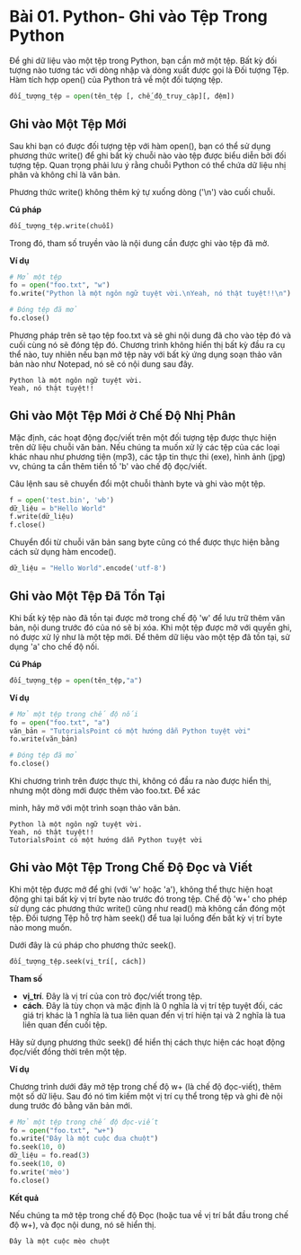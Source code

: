 # Bài 01. Python-  Ghi vào Tệp Trong Python

Để ghi dữ liệu vào một tệp trong Python, bạn cần mở một tệp. Bất kỳ đối tượng nào tương tác với dòng nhập và dòng xuất được gọi là Đối tượng Tệp. Hàm tích hợp open() của Python trả về một đối tượng tệp.

```python
đối_tượng_tệp = open(tên_tệp [, chế_độ_truy_cập][, đệm])
```

## Ghi vào Một Tệp Mới

Sau khi bạn có được đối tượng tệp với hàm open(), bạn có thể sử dụng phương thức write() để ghi bất kỳ chuỗi nào vào tệp được biểu diễn bởi đối tượng tệp. Quan trọng phải lưu ý rằng chuỗi Python có thể chứa dữ liệu nhị phân và không chỉ là văn bản.

Phương thức write() không thêm ký tự xuống dòng ('\n') vào cuối chuỗi.

**Cú pháp**
```python
đối_tượng_tệp.write(chuỗi)
```

Trong đó, tham số truyền vào là nội dung cần được ghi vào tệp đã mở.

**Ví dụ**

```python
# Mở một tệp
fo = open("foo.txt", "w")
fo.write("Python là một ngôn ngữ tuyệt vời.\nYeah, nó thật tuyệt!!\n")

# Đóng tệp đã mở
fo.close()
```

Phương pháp trên sẽ tạo tệp foo.txt và sẽ ghi nội dung đã cho vào tệp đó và cuối cùng nó sẽ đóng tệp đó. Chương trình không hiển thị bất kỳ đầu ra cụ thể nào, tuy nhiên nếu bạn mở tệp này với bất kỳ ứng dụng soạn thảo văn bản nào như Notepad, nó sẽ có nội dung sau đây.

```
Python là một ngôn ngữ tuyệt vời.
Yeah, nó thật tuyệt!!
```

## Ghi vào Một Tệp Mới ở Chế Độ Nhị Phân

Mặc định, các hoạt động đọc/viết trên một đối tượng tệp được thực hiện trên dữ liệu chuỗi văn bản. Nếu chúng ta muốn xử lý các tệp của các loại khác nhau như phương tiện (mp3), các tập tin thực thi (exe), hình ảnh (jpg) vv, chúng ta cần thêm tiền tố 'b' vào chế độ đọc/viết.

Câu lệnh sau sẽ chuyển đổi một chuỗi thành byte và ghi vào một tệp.

```python
f = open('test.bin', 'wb')
dữ_liệu = b"Hello World"
f.write(dữ_liệu)
f.close()
```

Chuyển đổi từ chuỗi văn bản sang byte cũng có thể được thực hiện bằng cách sử dụng hàm encode().

```python
dữ_liệu = "Hello World".encode('utf-8')
```

## Ghi vào Một Tệp Đã Tồn Tại

Khi bất kỳ tệp nào đã tồn tại được mở trong chế độ 'w' để lưu trữ thêm văn bản, nội dung trước đó của nó sẽ bị xóa. Khi một tệp được mở với quyền ghi, nó được xử lý như là một tệp mới. Để thêm dữ liệu vào một tệp đã tồn tại, sử dụng 'a' cho chế độ nối.

**Cú Pháp**
```python
đối_tượng_tệp = open(tên_tệp,"a")
```

**Ví dụ**
```python
# Mở một tệp trong chế độ nối
fo = open("foo.txt", "a")
văn_bản = "TutorialsPoint có một hướng dẫn Python tuyệt vời"
fo.write(văn_bản)

# Đóng tệp đã mở
fo.close()
```

Khi chương trình trên được thực thi, không có đầu ra nào được hiển thị, nhưng một dòng mới được thêm vào foo.txt. Để xác

 minh, hãy mở với một trình soạn thảo văn bản.

```
Python là một ngôn ngữ tuyệt vời.
Yeah, nó thật tuyệt!!
TutorialsPoint có một hướng dẫn Python tuyệt vời
```

## Ghi vào Một Tệp Trong Chế Độ Đọc và Viết

Khi một tệp được mở để ghi (với 'w' hoặc 'a'), không thể thực hiện hoạt động ghi tại bất kỳ vị trí byte nào trước đó trong tệp. Chế độ 'w+' cho phép sử dụng các phương thức write() cũng như read() mà không cần đóng một tệp. Đối tượng Tệp hỗ trợ hàm seek() để tua lại luồng đến bất kỳ vị trí byte nào mong muốn.

Dưới đây là cú pháp cho phương thức seek().

```python
đối_tượng_tệp.seek(vị_trí[, cách])
```

**Tham số**
- **vị_trí**. Đây là vị trí của con trỏ đọc/viết trong tệp.
- **cách**. Đây là tùy chọn và mặc định là 0 nghĩa là vị trí tệp tuyệt đối, các giá trị khác là 1 nghĩa là tua liên quan đến vị trí hiện tại và 2 nghĩa là tua liên quan đến cuối tệp.

Hãy sử dụng phương thức seek() để hiển thị cách thực hiện các hoạt động đọc/viết đồng thời trên một tệp.

**Ví dụ**

Chương trình dưới đây mở tệp trong chế độ w+ (là chế độ đọc-viết), thêm một số dữ liệu. Sau đó nó tìm kiếm một vị trí cụ thể trong tệp và ghi đè nội dung trước đó bằng văn bản mới.

```python
# Mở một tệp trong chế độ đọc-viết
fo = open("foo.txt", "w+")
fo.write("Đây là một cuộc đua chuột")
fo.seek(10, 0)
dữ_liệu = fo.read(3)
fo.seek(10, 0)
fo.write('mèo')
fo.close()
```

**Kết quả**

Nếu chúng ta mở tệp trong chế độ Đọc (hoặc tua về vị trí bắt đầu trong chế độ w+), và đọc nội dung, nó sẽ hiển thị.

```
Đây là một cuộc mèo chuột
```